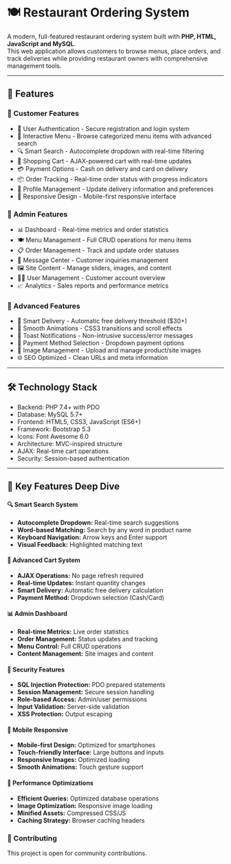 # 🍽️ Restaurant Ordering System
A modern, full-featured restaurant ordering system built with **PHP, HTML, JavaScript and MySQL**.  
This web application allows customers to browse menus, place orders, and track deliveries while providing restaurant owners with comprehensive management tools.

---

## 🚀 Features

### 👥 Customer Features
- 🔐 User Authentication - Secure registration and login system
- 🍕 Interactive Menu - Browse categorized menu items with advanced search
- 🔍 Smart Search - Autocomplete dropdown with real-time filtering
- 🛒 Shopping Cart - AJAX-powered cart with real-time updates
- 💳 Payment Options - Cash on delivery and card on delivery
- 📦 Order Tracking - Real-time order status with progress indicators
- 👤 Profile Management - Update delivery information and preferences
- 📱 Responsive Design - Mobile-first responsive interface

### 🔧 Admin Features
- 📊 Dashboard - Real-time metrics and order statistics
- 🍽️ Menu Management - Full CRUD operations for menu items
- 📋 Order Management - Track and update order statuses
- 💬 Message Center - Customer inquiries management
- 🖼️ Site Content - Manage sliders, images, and content
- 👨‍💼 User Management - Customer account overview
- 📈 Analytics - Sales reports and performance metrics

### 💫 Advanced Features
- 🚚 Smart Delivery - Automatic free delivery threshold ($30+)
- 🎨 Smooth Animations - CSS3 transitions and scroll effects
- 🔔 Toast Notifications - Non-intrusive success/error messages
- 🎯 Payment Method Selection - Dropdown payment options
- 📸 Image Management - Upload and manage product/site images
- 🌐 SEO Optimized - Clean URLs and meta information

---

## 🛠️ Technology Stack
- Backend: PHP 7.4+ with PDO
- Database: MySQL 5.7+
- Frontend: HTML5, CSS3, JavaScript (ES6+)
- Framework: Bootstrap 5.3
- Icons: Font Awesome 6.0
- Architecture: MVC-inspired structure
- AJAX: Real-time cart operations
- Security: Session-based authentication

---

## 🎯 Key Features Deep Dive

#### 🔍 Smart Search System
- **Autocomplete Dropdown:** Real-time search suggestions  
- **Word-based Matching:** Search by any word in product name  
- **Keyboard Navigation:** Arrow keys and Enter support  
- **Visual Feedback:** Highlighted matching text  

#### 🛒 Advanced Cart System
- **AJAX Operations:** No page refresh required  
- **Real-time Updates:** Instant quantity changes  
- **Smart Delivery:** Automatic free delivery calculation  
- **Payment Method:** Dropdown selection (Cash/Card)  

#### 📊 Admin Dashboard
- **Real-time Metrics:** Live order statistics  
- **Order Management:** Status updates and tracking  
- **Menu Control:** Full CRUD operations  
- **Content Management:** Site images and content  

#### 🔐 Security Features
- **SQL Injection Protection:** PDO prepared statements  
- **Session Management:** Secure session handling  
- **Role-based Access:** Admin/user permissions  
- **Input Validation:** Server-side validation  
- **XSS Protection:** Output escaping  

#### 📱 Mobile Responsive
- **Mobile-first Design:** Optimized for smartphones  
- **Touch-friendly Interface:** Large buttons and inputs  
- **Responsive Images:** Optimized loading  
- **Smooth Animations:** Touch gesture support

#### 🚀 Performance Optimizations
- **Efficient Queries:** Optimized database operations  
- **Image Optimization:** Responsive image loading  
- **Minified Assets:** Compressed CSS/JS  
- **Caching Strategy:** Browser caching headers  

###  🤝 Contributing
This project is open for community contributions.
